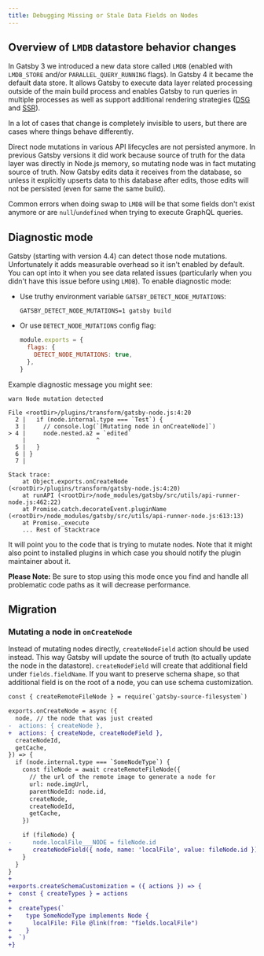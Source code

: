 ```yaml
---
title: Debugging Missing or Stale Data Fields on Nodes
---
```


## Overview of `LMDB` datastore behavior changes

In Gatsby 3 we introduced a new data store called `LMDB` (enabled with `LMDB_STORE` and/or `PARALLEL_QUERY_RUNNING` flags). In Gatsby 4 it became the default data store. It allows Gatsby to execute data layer related processing outside of the main build process and enables Gatsby to run queries in multiple processes as well as support additional rendering strategies ([DSG](/docs/reference/rendering-options/deferred-static-generation/) and [SSR](/docs/reference/rendering-options/server-side-rendering/)).

In a lot of cases that change is completely invisible to users, but there are cases where things behave differently.

Direct node mutations in various API lifecycles are not persisted anymore. In previous Gatsby versions it did work because source of truth for the data layer was directly in Node.js memory, so mutating node was in fact mutating source of truth. Now Gatsby edits data it receives from the database, so unless it explicitly upserts data to this database after edits, those edits will not be persisted (even for same the same build).

Common errors when doing swap to `LMDB` will be that some fields don't exist anymore or are `null`/`undefined` when trying to execute GraphQL queries.

## Diagnostic mode

Gatsby (starting with version 4.4) can detect those node mutations. Unfortunately it adds measurable overhead so it isn't enabled by default. You can opt into it when you see data related issues (particularly when you didn't have this issue before using `LMDB`). To enable diagnostic mode:

- Use truthy environment variable `GATSBY_DETECT_NODE_MUTATIONS`:
  ```
  GATSBY_DETECT_NODE_MUTATIONS=1 gatsby build
  ```
- Or use `DETECT_NODE_MUTATIONS` config flag:
  ```javascript:title=gatsby-config.js
  module.exports = {
    flags: {
      DETECT_NODE_MUTATIONS: true,
    },
  }
  ```

Example diagnostic message you might see:

```
warn Node mutation detected

File <rootDir>/plugins/transform/gatsby-node.js:4:20
  2 |   if (node.internal.type === `Test`) {
  3 |     // console.log(`[Mutating node in onCreateNode]`)
> 4 |     node.nested.a2 = `edited`
    |                    ^
  5 |   }
  6 | }
  7 |

Stack trace:
    at Object.exports.onCreateNode (<rootDir>/plugins/transform/gatsby-node.js:4:20)
    at runAPI (<rootDir>/node_modules/gatsby/src/utils/api-runner-node.js:462:22)
    at Promise.catch.decorateEvent.pluginName
(<rootDir>/node_modules/gatsby/src/utils/api-runner-node.js:613:13)
    at Promise._execute
    ... Rest of Stacktrace
```

It will point you to the code that is trying to mutate nodes. Note that it might also point to installed plugins in which case you should notify the plugin maintainer about it.

**Please Note:** Be sure to stop using this mode once you find and handle all problematic code paths as it will decrease performance.

## Migration

### Mutating a node in `onCreateNode`

Instead of mutating nodes directly, `createNodeField` action should be used instead. This way Gatsby will update the source of truth (to actually update the node in the datastore). `createNodeField` will create that additional field under `fields.fieldName`. If you want to preserve schema shape, so that additional field is on the root of a node, you can use schema customization.

```diff
const { createRemoteFileNode } = require(`gatsby-source-filesystem`)

exports.onCreateNode = async ({
  node, // the node that was just created
-  actions: { createNode },
+  actions: { createNode, createNodeField },
  createNodeId,
  getCache,
}) => {
  if (node.internal.type === `SomeNodeType`) {
    const fileNode = await createRemoteFileNode({
      // the url of the remote image to generate a node for
      url: node.imgUrl,
      parentNodeId: node.id,
      createNode,
      createNodeId,
      getCache,
    })

    if (fileNode) {
-      node.localFile___NODE = fileNode.id
+      createNodeField({ node, name: 'localFile', value: fileNode.id })
    }
  }
}
+
+exports.createSchemaCustomization = ({ actions }) => {
+  const { createTypes } = actions
+
+  createTypes(`
+    type SomeNodeType implements Node {
+      localFile: File @link(from: "fields.localFile")
+    }
+  `)
+}
```
